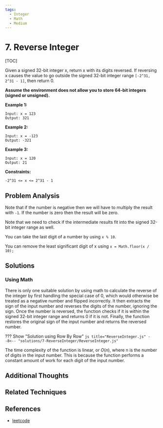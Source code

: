 ```yaml
---
tags:
  - Integer
  - Math
  - Medium
---
```


# 7. Reverse Integer

[TOC]

Given a signed 32-bit integer x, return x with its digits reversed. If reversing x causes the value to go outside the signed 32-bit integer range `[-2^31, 2^31 - 1]`, then return 0.

**Assume the environment does not allow you to store 64-bit integers (signed or unsigned).**
 
**Example 1:**
```
Input: x = 123
Output: 321
```

**Example 2:**
```
Input: x = -123
Output: -321
```

**Example 3:**
```
Input: x = 120
Output: 21
```

**Constraints:**

```
-2^31 <= x <= 2^31 - 1
```

## Problem Analysis

Note that if the number is negative then we will have to multiply the result with `-1`. If the number is zero then the result will be zero.

Note that we need to check if the intermediate results fit into the signed 32-bit integer range as well.

You can take the last digit of a number by using `x % 10`.

You can remove the least significant digit of x using `x = Math.floor(x / 10);`

## Solutions

### Using Math

There is only one suitable solution by using math to calculate the reverse of the integer by first handling the special case of 0, which would otherwise be treated as a negative number and flipped incorrectly. It then extracts the sign of the input number and reverses the digits of the number, ignoring the sign. Once the number is reversed, the function checks if it is within the signed 32-bit integer range and returns 0 if it is not. Finally, the function restores the original sign of the input number and returns the reversed number.

??? Show "Solution using Row By Row"
    ```js title="ReverseInteger.js"
    --8<-- "solutions/7-ReverseInteger/ReverseInteger.js"
    ```

The time complexity of the function is linear, or $O(n)$, where n is the number of digits in the input number. This is because the function performs a constant amount of work for each digit of the input number.

## Additional Thoughts

## Related Techniques

## References

* [leetcode](https://leetcode.com/problems/reverse-integer/)
